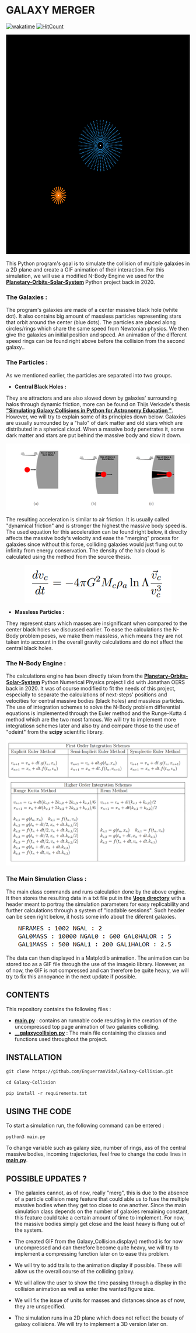 # **GALAXY MERGER** 
[![wakatime](https://wakatime.com/badge/github/EnguerranVidal/Galaxy-Collision.svg)](https://wakatime.com/badge/github/EnguerranVidal/Galaxy-Collision)   [![HitCount](http://hits.dwyl.com/EnguerranVidal/Galaxy-Collision.svg?style=flat)](http://hits.dwyl.com/EnguerranVidal/Galaxy-Collision)


<p align="center">
  <img src="https://github.com/EnguerranVidal/Galaxy-Collision/blob/main/docs/showcase_gifs/Galaxy_Collision.gif" width="600" height="600">
</p>


This Python program's goal is to simulate the collision of multiple 
galaxies in a 2D plane and create a GIF animation of their interaction.
For this simulation, we will use a modified N-Body Engine we used for the 
**[Planetary-Orbits-Solar-System](https://github.com/EnguerranVidal/Planetary-Orbits-Solar-System)** Python project back in 2020.


### The Galaxies :

The program's galaxies are made of a center massive black hole (white dot). It also contains big amount of massless particles
representing stars that orbit around the center (blue dots). The particles are placed along circles/rings which share the same speed from
Newtonian physics. We then give the galaxies an initial position and speed. An animation of the different speed rings can be found right above before the collision from the second galaxy..

### The Particles :

As we mentioned earlier, the particles are separated into two groups.

- **Central Black Holes :** 

They are attractors and are also slowed down by galaxies' surrounding halos through dynamic friction, more can be found on Thijs Verkade's thesis **["Simulating Galaxy Collisions in Python for Astronomy Education "](https://fse.studenttheses.ub.rug.nl/22594/1/bAST_2020_VerkadeT.pdf)**. However, we will try to explain some of its principles down below. Galaxies are usually surrounded by a "halo" of dark matter and old stars which are distributed in a spherical cloud. When a massive body penetrates it, some dark matter and stars are put behind the massive body and slow it down.
<p align="center">
  <img src="https://github.com/EnguerranVidal/Galaxy-Collision/blob/main/docs/showcase_images/halos.PNG">
</p>


The resulting acceleration is similar to air friction. It is usually called "dynamical friction" and is stronger the highest the massive body speed is. The used equation for this acceleration can be found right below, it direclty affects the massive body's velocity and ease the "merging" process for galaxies since without this force, colliding galaxies would just flung out to infinity from energy conservation. The density of the halo cloud is calculated using the method from the source thesis.
<p align="center">
  <img src="https://github.com/EnguerranVidal/Galaxy-Collision/blob/main/docs/showcase_images/friction.PNG">
</p>


- **Massless Particles :** 

They represent stars which masses are insignificant when compared to the center black holes we discussed earlier. To ease the calculations the N-Body problem poses, we make them massless, which means they are not taken into account in the overall gravity calculations and do not affect the central black holes.

### The N-Body Engine :

The calculations engine has been directly taken from the  **[Planetary-Orbits-Solar-System](https://github.com/EnguerranVidal/Planetary-Orbits-Solar-System)** Python Numerical Physics project I did with Jonathan OERS back in 2020. It was of course modified to fit the needs of this project, especially to separate the calculations of next-steps' positions and velocities for central massive bodies (black holes) and massless particles.
The use of integration schemes to solve the N-Body problem differential equations is implemented through the Euler method and the Runge-Kutta 4 method which are the two most famous. We will try to implement more integratiosn schemes later and also try and compare those to the use of "odeint" from the **scipy** scientific library.

<p align="center">
  <img src="https://github.com/EnguerranVidal/Galaxy-Collision/blob/main/docs/showcase_images/integration.PNG">
</p>

### The Main Simulation Class :

The main class commands and runs calculation done by the above engine. It then stores the resulting data in a txt file put in the **[\logs directory](https://github.com/EnguerranVidal/Galaxy-Collision/tree/main/logs)** with a header meant to portray the simulation parameters for easy replicability and further calculations through a system of "loadable sessions". Such header can be seen right below, it hosts some info about the diferent galaxies.
<p align="center">
  <img src="https://github.com/EnguerranVidal/Galaxy-Collision/blob/main/docs/showcase_images/header.PNG">
</p>
The data can then displayed in a Matplotlib animation. The animation can be stored too as a GIF file through the use of the imageio library. However, as of now, the GIF is not compressed and can therefore be quite heavy, we will try to fix this annoyance in the next update if possible.

## CONTENTS
This repository contains the following files :
- **[main.py](https://github.com/EnguerranVidal/Galaxy-Collision/blob/main/main.py)** : contains an runnable code resulting in the creation of the uncompressed top page animation of two galaxies colliding.
- **[__galaxycollision.py](https://github.com/EnguerranVidal/Galaxy-Collision/blob/main/__galaxycollision.py)** : The main file containing the classes and functions used throughout the project. 
 
## INSTALLATION

```
git clone https://github.com/EnguerranVidal/Galaxy-Collision.git
```

```
cd Galaxy-Collision
```

```
pip install -r requirements.txt
```


## USING THE CODE

To start a simulation run, the following command can be entered :
```
python3 main.py
```
To change variable such as galaxy size, number of rings, ass of the central massive bodies, incoming trajectories, feel free to change the code lines in **[main.py](https://github.com/EnguerranVidal/Galaxy-Collision/blob/main/main.py)**.

## POSSIBLE UPDATES ?

- The galaxies cannot, as of now, really "merg", this is due to the absence of a particle collision merg feature that could able us to fuse the multiple massive bodies when they get too close to one another. Since the main simulation class depends on the number of galaxies remaining constant, this feature could take a certain amount of time to implement. For now, the massive bodies simply get close and the least heavy is flung out of the system.

- The created GIF from the Galaxy_Collision.display() method is for now uncompressed and can therefore become quite heavy, we will try to implement a compressing function later on to ease this problem.

- We will try to add trails to the animation display if possible. These will allow us the overall course of the colliding galaxy.

- We will allow the user to show the time passing through a display in the collision animation as well as enter the wanted figure size.

- We will fix the issue of units for masses and distances since as of now, they are unspecified.

- The simulation runs in a 2D plane which does not reflect the beauty of galaxy collisions. We will try to implement a 3D version later on.

